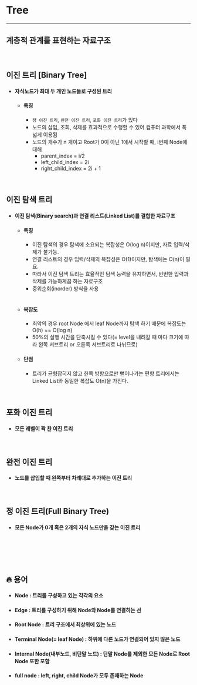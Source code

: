 # Tree
---
## 계층적 관계를 표현하는 자료구조 
<br>

## 이진 트리 [Binary Tree]
- #### 자식노드가 최대 두 개인 노드들로 구성된 트리
  - #### 특징
  
    - `정 이진 트리`, `완전 이진 트리`, `포화 이진 트리`가 있다
    - 노드의 삽입, 조회, 삭제를 효과적으로 수행할 수 있어 컴퓨터 과학에서 폭넓게 이용됨
    - 노드의 개수가 n 개이고 Root가 0이 아닌 1에서 시작할 때, i번째 Node에 대해
      - parent_index = i/2
      - left_child_index = 2i
      - right_child_index = 2i + 1
<br>


## 이진 탐색 트리
- #### 이진 탐색(Binary search)과 연결 리스트(Linked List)를 결합한 자료구조
    
    - #### 특징
        - 이진 탐색의 경우 탐색에 소요되는 복잡성은 O(log n)이지만, 자료 입력/삭제가 불가능.
        - 연결 리스트의 경우 입력/삭제의 복잡성은 O(1)이지만, 탐색에는 O(n)이 필요.
        - 따라서 이진 탐색 트리는 효율적인 탐색 능력을 유지하면서, 빈번한 입력과 삭제를 가능하게끔 하는 자료구조
        - 중위순회(inorder) 방식을 사용
        <br>
    - #### 복잡도
      - 최악의 경우 root Node 에서 leaf Node까지 탐색 하기 때문에 복잡도는 O(h) == O(log n)
      - 50%의 실행 시간을 단축시킬 수 있다(= level을 내려갈 때 마다 크기에 따라 왼쪽 서브트리 or 오른쪽 서브트리로 나뉘므로)
        <br>
    - #### 단점
      - 트리가 균형잡히지 않고 한쪽 방향으로만 뻗어나가는 편향 트리에서는 Linked List와 동일한 복잡도 O(n)을 가진다.
<br>
  
## 포화 이진 트리
- #### 모든 레벨이 꽉 찬 이진 트리
<br>

## 완전 이진 트리
- #### 노드를 삽입할 때 왼쪽부터 차례대로 추가하는 이진 트리
<br>

## 정 이진 트리(Full Binary Tree)
- #### 모든 Node가 0개 혹은 2개의 자식 노드만을 갖는 이진 트리
<br><br><br><br>

    

## 🔥 용어
- #### Node : 트리를 구성하고 있는 각각의 요소
- #### Edge : 트리를 구성하기 위해 Node와 Node를 연결하는 선
- #### Root Node : 트리 구조에서 최상위에 있는 노드
- #### Terminal Node(= leaf Node) : 하위에 다른 노드가 연결되어 있지 않은 노드
- #### Internal Node(내부노드, 비단말 노드) : 단말 Node를 제외한 모든 Node로 Root Node 또한 포함
- #### full node : left, right, child Node가 모두 존재하는 Node
